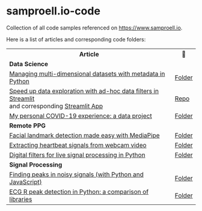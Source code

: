 # samproell.io-code
Collection of all code samples referenced on https://www.samproell.io.

Here is a list of articles and corresponding code folders:

<table>
  <th>Article</th>
  <th style="text-align: center;">📂</th>

  <tr>
    <td colspan="2"> <strong>Data Science</strong>
    </td>
  <tr>
  <tr>
    <td>
        <a href="https://www.samproell.io/posts/datascience/metadata-in-machinelearning">Managing multi-dimensional datasets with metadata in Python</a>
    </td>
    <td>
    <a href="posts/datascience/metadata-in-machinelearning/">Folder</a>
    </td>
  </tr>
  <tr>
    <td>
        <a href="https://www.samproell.io/posts/datascience/adhoc-data-filters-streamlit/">
            Speed up data exploration with ad-hoc data filters in Streamlit
        </a><br>
        and corresponding
        <a href="https://share.streamlit.io/samproell/adhoc-data-filters">
            Streamlit App
        </a>
    </td>
    <td>
    <a href="https://github.com/SamProell/adhoc-data-filters">Repo</a>
    </td>
  </tr>
  <tr>
    <td>
        <a href="https://www.samproell.io/posts/datascience/covid-experience/">My personal COVID-19 experience: a data project</a>
    </td>
    <td>
    <a href="posts/datascience/covid-experience/">Folder</a>
    </td>
  </tr>

  <tr>
    <td colspan="2"> <strong>Remote PPG</strong>
    </td>
  <tr>
    <td> <a href="https://www.samproell.io/posts/yarppg/yarppg-face-detection-with-mediapipe/">Facial landmark detection made easy with MediaPipe</a>
    </td>
    <td>
    <a href="posts/yarppg/yarppg-face-detection-with-mediapipe/">Folder</a>
    </td>
  </tr>
  <tr>
    <td>
      <a href="https://www.samproell.io/posts/yarppg/yarppg-extract-heartbeat-signals/">
        Extracting heartbeat signals from webcam video
      </a>
    </td>
    <td>
    <a href="posts/yarppg/yarppg-extract-heartbeat-signals/">Folder</a>
    </td>
  </tr>
  <tr>
    <td>
        <a href="https://www.samproell.io/posts/yarppg/yarppg-live-digital-filter/">
            Digital filters for live signal processing in Python
        </a>
    </td>
    <td>
    <a href="posts/yarppg/yarppg-live-digital-filter/">Folder</a>
    </td>
  </tr>


  <tr>
    <td colspan="2"> <strong>Signal Processing</strong>
    </td>
  <tr>
  <tr>
    <td>
        <a href="https://www.samproell.io/posts/signal/peak-finding-python-js/">
            Finding peaks in noisy signals (with Python and JavaScript)
        </a>
    </td>
    <td>
    <a href="posts/signal/peak-finding-python-js/">Folder</a>
    </td>
  </tr>
  <tr>
    <td>
        <a href="https://www.samproell.io/posts/signal/ecg-library-comparison/">
            ECG R peak detection in Python: a comparison of libraries
        </a>
    </td>
    <td>
    <a href="posts/signal/ecg-library-comparison/">Folder</a>
    </td>
  </tr>
</table>
